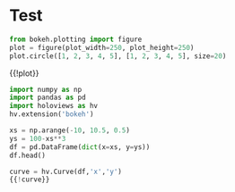 # Test

```python hide
from bokeh.plotting import figure
plot = figure(plot_width=250, plot_height=250)
plot.circle([1, 2, 3, 4, 5], [1, 2, 3, 4, 5], size=20)
```

{{!plot}}


```python hide
import numpy as np
import pandas as pd
import holoviews as hv
hv.extension('bokeh')
```

```python display
xs = np.arange(-10, 10.5, 0.5)
ys = 100-xs**3
df = pd.DataFrame(dict(x=xs, y=ys))
df.head()
```

```python inline
curve = hv.Curve(df,'x','y')
{{!curve}}
```
